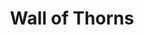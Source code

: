 ---
title: "Wall of Thorns"
index:
  - wall-of-thorns
permalink: /spells/wall-of-thorns/
tags:
  - Spell
  - 6th Level
  - Conjuration
  - Damage
  - Piercing
available_for:
  - Druid
level: "6th Level"
school: "Conjuration"
range: "120 ft"
area: "60 ft"
shape: "Line"
comp:
  - V
  - S
  - M
material: "a handful of thorns."
duration: "10 Minutes"
concentration: true
attack: "DEX Save"
effect: "Piercing"
description: |
  You create a wall of tough, pliable, tangled brush bristling with needle-sharp thorns. The wall appears within range on a solid surface and lasts for the duration. You choose to make the wall up to 60 feet long, 10 feet high, and 5 feet thick or a circle that has a 20-foot diameter and is up to 20 feet high and 5 feet thick. The wall blocks line of sight.

  When the wall appears, each creature within its area must make a dexterity saving throw. On a failed save, a creature takes 7d8 piercing damage, or half as much damage on a successful save.

  A creature can move through the wall, albeit slowly and painfully. For every 1 foot a creature moves through the wall, it must spend 4 feet of movement. Furthermore, the first time a creature enters the wall on a turn or ends its turn there, the creature must make a dexterity saving throw. It takes 7d8 slashing damage on a failed save, or half as much damage on a successful one.

  **At higher levels.** When you cast this spell using a spell slot of 7th level or higher, both types of damage increase by 1d8 for each slot level above 6th.
excerpt: "You create a wall of tough, pliable, tangled brush bristling with needle-sharp thorns."
source: "Basic Rules"
---